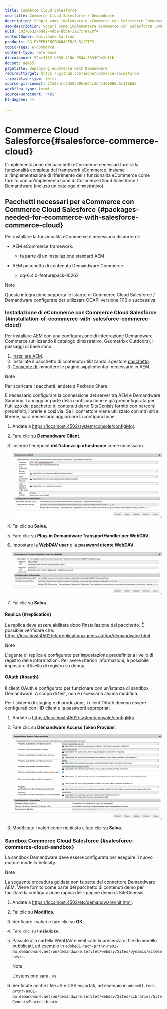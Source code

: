 ```yaml
---
title: Commerce Cloud Salesforce
seo-title: Commerce Cloud Salesforce / Demandware
description: Scopri come implementare eCommerce con Salesforce Commerce Cloud / Demandware.
seo-description: Scopri come implementare eCommerce con Salesforce Commerce Cloud / Demandware.
uuid: c0270632-bdd2-4dba-bbbe-312757ea20f4
contentOwner: Guillaume Carlino
products: SG_EXPERIENCEMANAGER/6.5/SITES
topic-tags: e-commerce
content-type: reference
discoiquuid: 52cc3162-b638-410d-854a-383399e2effb
docset: aem65
pagetitle: Deploying eCommerce with Demandware
redirecttarget: https //github.com/adobe/commerce-salesforce
translation-type: tm+mt
source-git-commit: 27a054cc5d502d95c664c3b414d0066c6c120b65
workflow-type: tm+mt
source-wordcount: '481'
ht-degree: 4%

---
```



# Commerce Cloud Salesforce{#salesforce-commerce-cloud}

L&#39;implementazione dei pacchetti eCommerce necessari fornirà la funzionalità completa del framework eCommerce, insieme all&#39;implementazione di riferimento della funzionalità eCommerce come fornito con un&#39;implementazione di Commerce Cloud Salesforce / Demandware (incluso un catalogo dimostrativo).

## Pacchetti necessari per eCommerce con Commerce Cloud Salesforce {#packages-needed-for-ecommerce-with-salesforce-commerce-cloud}

Per installare la funzionalità eCommerce è necessario disporre di:

* AEM eCommerce framework:

   * fa parte di un&#39;installazione standard AEM

* AEM pacchetto di contenuto Demandware Commerce

   * cq-6.4.0-featurepack-10262

>[!NOTE]
>
>Questa integrazione supporta le istanze di Commerce Cloud Salesforce / Demandware configurate per utilizzare OCAPI versione 17.6 o successiva.

### Installazione di eCommerce con Commerce Cloud Salesforce {#installation-of-ecommerce-with-salesforce-commerce-cloud}

Per installare AEM con una configurazione di integrazione Demandware Commerce (utilizzando il catalogo dimostrativo, Geometrixx Outdoors), i passaggi di base sono:

1. [Installare AEM](/help/sites-deploying/deploy.md).
1. Installate il pacchetto di contenuto utilizzando il gestore [pacchetto](/help/sites-administering/package-manager.md):
1. [Consente di ](/help/sites-authoring/page-authoring.md) immettere le pagine supplementari necessarie in AEM.

>[!NOTE]
>
>Per scaricare i pacchetti, andate a [Package Share](/help/sites-administering/package-manager.md#package-share).

È necessario configurare la connessione del server tra AEM e Demandware Sandbox. La maggior parte della configurazione è già preconfigurata per l&#39;utilizzo del pacchetto di contenuti demo SiteGenisis fornito con percorsi predefiniti, librerie e così via. Se il connettore viene utilizzato con altri siti e librerie, sarà necessario aggiornare la configurazione.

1. Andate a [https://localhost:4502/system/console/configMgr](https://localhost:4502/system/console/configMgr).
1. Fare clic su **Demandware Client**.
1. Inserire l&#39;endpoint **dell&#39;istanza ip o hostname** come necessario.

   ![chlimage_1-5](assets/chlimage_1-5.png)

1. Fai clic su **Salva**.
1. Fare clic su **Plug-in Demandware TransportHandler per WebDAV**.
1. Impostare la **WebDAV user** e la **password utente WebDAV**.

   ![chlimage_1-6](assets/chlimage_1-6.png)

1. Fai clic su **Salva**.

#### Replica {#replication}

La replica deve essere abilitata dopo l&#39;installazione del pacchetto. È possibile verificare che: [https://localhost:4502/etc/replication/agents.author/demandware.html](https://localhost:4502/etc/replication/agents.author/demandware.html)

>[!NOTE]
>
>L&#39;agente di replica è configurato per impostazione predefinita a livello di registro delle informazioni. Per avere ulteriori informazioni, è possibile impostare il livello di registro su debug.

#### OAuth {#oauth}

Il client OAuth è configurato per funzionare con un&#39;istanza di sandbox Demandware. A scopo di test, non è necessaria alcuna modifica.

Per i sistemi di staging e di produzione, i client OAuth devono essere configurati con l&#39;ID client e la password appropriati.

1. Andate a [https://localhost:4502/system/console/configMgr](https://localhost:4502/system/console/configMgr).
1. Fare clic su **Demandware Access Token Provider**.

   ![chlimage_1-7](assets/chlimage_1-7.png)

1. Modificate i valori come richiesto e fate clic su **Salva**.

### Sandbox Commerce Cloud Salesforce {#salesforce-commerce-cloud-sandbox}

La sandbox Demandware deve essere configurata per eseguire il nuovo motore modello Velocity.

>[!NOTE]
>
>La seguente procedura guidata non fa parte del connettore Demandware AEM. Viene fornito come parte del pacchetto di contenuti demo per facilitare la configurazione rapida delle pagine demo di SiteGenesis.

1. Andate a [https://localhost:4502/etc/demandware/init.html](https://localhost:4502/etc/demandware/init.html).
1. Fai clic su **Modifica.**
1. Verificare i valori e fare clic su **OK**.
1. Fare clic su **Inizializza**.
1. Passate alla cartella WebDAV e verificate la presenza di file di modello pubblicati, ad esempio in `adobe01-tech-prtnr-na01-dw.demandware.net/on/demandware.servlet/webdav/Sites/Dynamic/SiteGenesis`.

   >[!NOTE]
   >
   >L&#39;estensione sarà `.vs`.

1. Verificate anche i file JS e CSS esportati, ad esempio in `adobe01-tech-prtnr-na01-dw.demandware.net/on/demandware.servlet/webdav/Sites/Libraries/SiteGenesisSharedLibrary`.

